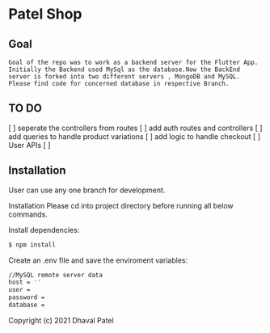 # Patel Shop

## Goal

    Goal of the repo was to work as a backend server for the Flutter App. Initially the Backend used MySql as the database.Now the BackEnd server is forked into two different servers , MongoDB and MySQL. Please find code for concerned database in respective Branch.

## TO DO

[ ] seperate the controllers from routes
[ ] add auth routes and controllers
[ ] add queries to handle product variations
[ ] add logic to handle checkout 
[ ] User APIs
[ ]

## Installation

 User can use any one branch for development.

Installation
Please cd into project directory before running all below commands.

Install dependencies:

```bash
$ npm install
```

Create an .env file and save the enviroment variables:

```bash
//MySQL remote server data
host = ''
user =
password =
database =
```

Copyright (c) 2021 Dhaval Patel
